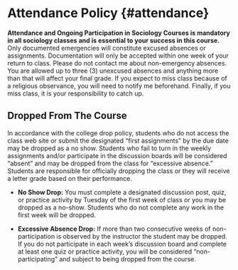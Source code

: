 # Attendance Policy {#attendance}

**Attendance and Ongoing Participation in Sociology Courses is mandatory in all sociology classes and is essential to your success in this course.** Only documented emergencies will constitute excused absences or assignments. Documentation will only be accepted within one week of your return to class. Please do not contact me about non-emergency absences. You are allowed up to three (3) unexcused absences and anything more than that will affect your final grade. If you expect to miss class because of a religious observance, you will need to notify me beforehand. Finally, if you miss class, it is your responsibility to catch up. 

## Dropped From The Course
In accordance with the college drop policy, students who do not access the class web site or submit the designated “first assignments” by the due date may be dropped as a no show. Students who fail to turn in the weekly assignments and/or participate in the discussion boards will be considered “absent” and may be dropped from the class for “excessive absence.” Students are responsible for officially dropping the class or they will receive a letter grade based on their performance.

-   **No Show Drop:** You must complete a designated discussion post, quiz, or practice activity by Tuesday of the first week of class or you may be dropped as a no-show. Students who do not complete any work in the first week will be dropped. 

-  **Excessive Absence Drop:** If more than two consecutive weeks of non-participation is observed by the instructor the student may be dropped. If you do not participate in each week’s discussion board and complete at least one quiz or practice activity, you will be considered “non-participating” and subject to being dropped from the course. 